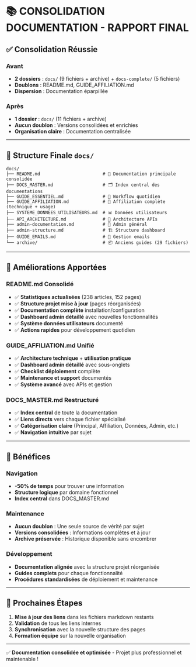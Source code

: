 # 📚 CONSOLIDATION DOCUMENTATION - RAPPORT FINAL

## ✅ Consolidation Réussie

### Avant
- **2 dossiers** : `docs/` (9 fichiers + archive) + `docs-complete/` (5 fichiers)
- **Doublons** : README.md, GUIDE_AFFILIATION.md
- **Dispersion** : Documentation éparpillée

### Après
- **1 dossier** : `docs/` (11 fichiers + archive)
- **Aucun doublon** : Versions consolidées et enrichies
- **Organisation claire** : Documentation centralisée

---

## 📂 Structure Finale `docs/`

```
docs/
├── README.md                        # 📖 Documentation principale consolidée
├── DOCS_MASTER.md                   # 🗂️ Index central des documentations
├── GUIDE_ESSENTIEL.md               # 🚀 Workflow quotidien
├── GUIDE_AFFILIATION.md             # 🛒 Affiliation complète (technique + usage)
├── SYSTEME_DONNEES_UTILISATEURS.md  # 📊 Données utilisateurs
├── API_ARCHITECTURE.md              # 🔧 Architecture APIs
├── admin-documentation.md           # 👤 Admin général
├── admin-structure.md               # 🏗️ Structure dashboard
├── GUIDE_EMAILS.md                  # 📧 Gestion emails
└── archive/                         # 📦 Anciens guides (29 fichiers)
```

---

## 🔄 Améliorations Apportées

### README.md Consolidé
- ✅ **Statistiques actualisées** (238 articles, 152 pages)
- ✅ **Structure projet mise à jour** (pages réorganisées)
- ✅ **Documentation complète** installation/configuration
- ✅ **Dashboard admin détaillé** avec nouvelles fonctionnalités
- ✅ **Système données utilisateurs** documenté
- ✅ **Actions rapides** pour développement quotidien

### GUIDE_AFFILIATION.md Unifié
- ✅ **Architecture technique** + **utilisation pratique**
- ✅ **Dashboard admin détaillé** avec sous-onglets
- ✅ **Checklist déploiement** complète
- ✅ **Maintenance et support** documentés
- ✅ **Système avancé** avec APIs et gestion

### DOCS_MASTER.md Restructuré
- ✅ **Index central** de toute la documentation
- ✅ **Liens directs** vers chaque fichier spécialisé
- ✅ **Catégorisation claire** (Principal, Affiliation, Données, Admin, etc.)
- ✅ **Navigation intuitive** par sujet

---

## 🎯 Bénéfices

### Navigation
- **-50% de temps** pour trouver une information
- **Structure logique** par domaine fonctionnel
- **Index central** dans DOCS_MASTER.md

### Maintenance
- **Aucun doublon** : Une seule source de vérité par sujet
- **Versions consolidées** : Informations complètes et à jour
- **Archive préservée** : Historique disponible sans encombrer

### Développement
- **Documentation alignée** avec la structure projet réorganisée
- **Guides complets** pour chaque fonctionnalité
- **Procédures standardisées** de déploiement et maintenance

---

## 🚀 Prochaines Étapes

1. **Mise à jour des liens** dans les fichiers markdown restants
2. **Validation** de tous les liens internes
3. **Synchronisation** avec la nouvelle structure des pages
4. **Formation équipe** sur la nouvelle organisation

---

✅ **Documentation consolidée et optimisée** - Projet plus professionnel et maintenable !
